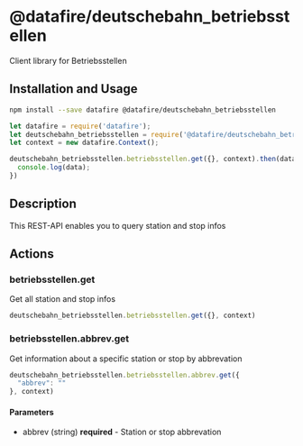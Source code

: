 # @datafire/deutschebahn_betriebsstellen

Client library for Betriebsstellen

## Installation and Usage
```bash
npm install --save datafire @datafire/deutschebahn_betriebsstellen
```

```js
let datafire = require('datafire');
let deutschebahn_betriebsstellen = require('@datafire/deutschebahn_betriebsstellen').actions;
let context = new datafire.Context();

deutschebahn_betriebsstellen.betriebsstellen.get({}, context).then(data => {
  console.log(data);
})
```

## Description
This REST-API enables you to query station and stop infos

## Actions
### betriebsstellen.get
Get all station and stop infos


```js
deutschebahn_betriebsstellen.betriebsstellen.get({}, context)
```


### betriebsstellen.abbrev.get
Get information about a specific station or stop by abbrevation


```js
deutschebahn_betriebsstellen.betriebsstellen.abbrev.get({
  "abbrev": ""
}, context)
```

#### Parameters
* abbrev (string) **required** - Station or stop abbrevation

